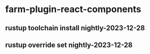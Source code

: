 # farm-plugin-react-components

## rustup toolchain install nightly-2023-12-28

## rustup override set nightly-2023-12-28
